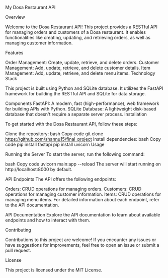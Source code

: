 My Dosa Restaurant API

Overview

Welcome to the Dosa Restaurant API! This project provides a RESTful API for managing orders and customers of a Dosa restaurant. It enables functionalities like creating, updating, and retrieving orders, as well as managing customer information.

Features

Order Management: Create, update, retrieve, and delete orders.
Customer Management: Add, update, retrieve, and delete customer details.
Item Management: Add, update, retrieve, and delete menu items.
Technology Stack

This project is built using Python and SQLite database. It utilizes the FastAPI framework for building the RESTful API and SQLite for data storage.

Components
FastAPI: A modern, fast (high-performance), web framework for building APIs with Python.
SQLite Database: A lightweight disk-based database that doesn't require a separate server process.
Installation

To get started with the Dosa Restaurant API, follow these steps:

Clone the repository:
bash
Copy code
git clone https://github.com/shannu15/final_project
Install dependencies:
bash
Copy code
pip install fastapi
pip install uvicorn
Usage

Running the Server
To start the server, run the following command:

bash
Copy code
uvicorn main:app --reload
The server will start running on http://localhost:8000 by default.

API Endpoints
The API offers the following endpoints:

Orders: CRUD operations for managing orders.
Customers: CRUD operations for managing customer information.
Items: CRUD operations for managing menu items.
For detailed information about each endpoint, refer to the API documentation.

API Documentation
Explore the API documentation to learn about available endpoints and how to interact with them.

Contributing

Contributions to this project are welcome! If you encounter any issues or have suggestions for improvements, feel free to open an issue or submit a pull request.

License

This project is licensed under the MIT License.

